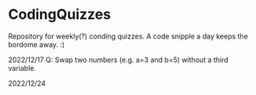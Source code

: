 # CodingQuizzes

Repository for weekly(?) conding quizzes.
A code snipple a day keeps the bordome away. :)

2022/12/17
Q: Swap two numbers (e.g. a=3 and b=5) without a third variable. 

2022/12/24

